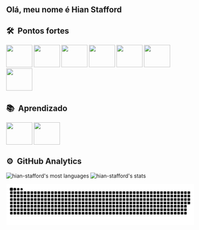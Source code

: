 <h2> Olá, meu nome é Hian Stafford</h2>


## 🛠 &nbsp;Pontos fortes                                                                                                                                      
<img alling="center" height="60" width="70" src="https://cdn.jsdelivr.net/gh/devicons/devicon/icons/vscode/vscode-original-wordmark.svg" />                               <img alling="center" height="60" width="70" src="https://cdn.jsdelivr.net/gh/devicons/devicon/icons/python/python-original-wordmark.svg" />                       <img alling="center" height="60" width="70" src="https://cdn.jsdelivr.net/gh/devicons/devicon/icons/jupyter/jupyter-original-wordmark.svg" />                     <img alling="center" height="60" width="70" src="https://cdn.jsdelivr.net/gh/devicons/devicon/icons/html5/html5-original-wordmark.svg" />                         <img alling="center" height="60" width="70" src="https://cdn.jsdelivr.net/gh/devicons/devicon/icons/pandas/pandas-original-wordmark.svg"/>
        <img alling="center" height="60" width="70" src="https://cdn.jsdelivr.net/gh/devicons/devicon/icons/github/github-original-wordmark.svg" />
         <img alling="center" height="60" width="70" src="https://cdn.jsdelivr.net/gh/devicons/devicon/icons/numpy/numpy-original-wordmark.svg" />
          
## 📚 &nbsp;Aprendizado
<img alling="center" height="60" width="70" src="https://cdn.jsdelivr.net/gh/devicons/devicon/icons/kaggle/kaggle-original-wordmark.svg" />                               <img alling="center" height="60" width="70" src="https://cdn.jsdelivr.net/gh/devicons/devicon/icons/git/git-original-wordmark.svg" />                            
          

## ⚙️ &nbsp;GitHub Analytics

<p align="left">
<img width="300" src="https://github-readme-stats.vercel.app/api/top-langs/?username=hian-stafford&langs_count=8&theme=vision-friendly-dark" alt="hian-stafford's most languages"/>
<img width="400" src="https://github-readme-stats.vercel.app/api?username=hian-stafford&show_icons=true&theme=vision-friendly-dark" alt="hian-stafford's stats"/>
</p>


   ![Snake animation](https://github.com/Hian-Stafford/Hian-Stafford/blob/output/github-contribution-grid-snake.svg)
<br><br>
